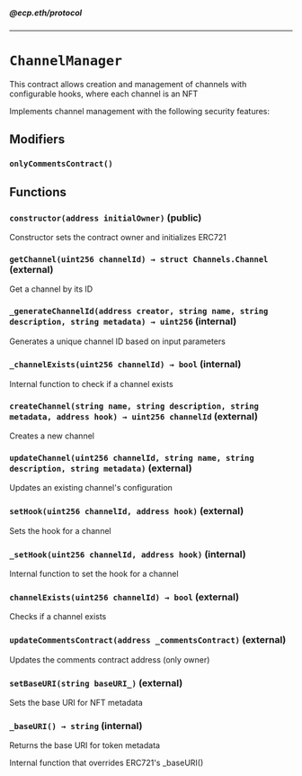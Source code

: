 ##### @ecp.eth/protocol

----

# `ChannelManager`

This contract allows creation and management of channels with configurable hooks, where each channel is an NFT


Implements channel management with the following security features:



## Modifiers

### `onlyCommentsContract()`








## Functions

### `constructor(address initialOwner)` (public)

Constructor sets the contract owner and initializes ERC721




### `getChannel(uint256 channelId) → struct Channels.Channel` (external)

Get a channel by its ID




### `_generateChannelId(address creator, string name, string description, string metadata) → uint256` (internal)

Generates a unique channel ID based on input parameters




### `_channelExists(uint256 channelId) → bool` (internal)

Internal function to check if a channel exists




### `createChannel(string name, string description, string metadata, address hook) → uint256 channelId` (external)

Creates a new channel




### `updateChannel(uint256 channelId, string name, string description, string metadata)` (external)

Updates an existing channel's configuration




### `setHook(uint256 channelId, address hook)` (external)

Sets the hook for a channel




### `_setHook(uint256 channelId, address hook)` (internal)

Internal function to set the hook for a channel




### `channelExists(uint256 channelId) → bool` (external)

Checks if a channel exists




### `updateCommentsContract(address _commentsContract)` (external)

Updates the comments contract address (only owner)




### `setBaseURI(string baseURI_)` (external)

Sets the base URI for NFT metadata




### `_baseURI() → string` (internal)

Returns the base URI for token metadata


Internal function that overrides ERC721's _baseURI()



